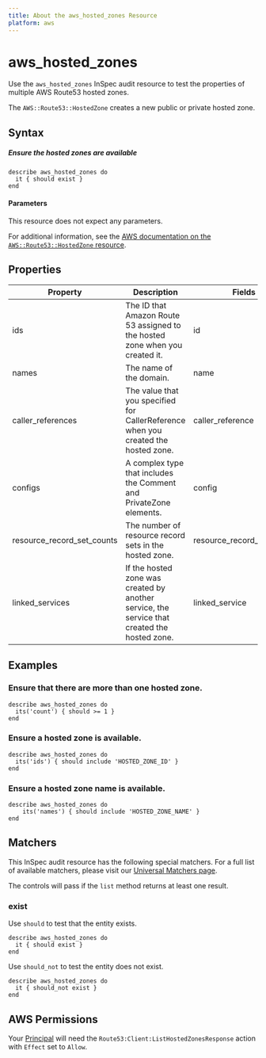```yaml
---
title: About the aws_hosted_zones Resource
platform: aws
---
```


# aws_hosted_zones

Use the `aws_hosted_zones` InSpec audit resource to test the properties of multiple AWS Route53 hosted zones.

The `AWS::Route53::HostedZone` creates a new public or private hosted zone.

## Syntax

##### Ensure the hosted zones are available

    describe aws_hosted_zones do
      it { should exist }
    end

#### Parameters

This resource does not expect any parameters.

For additional information, see the [AWS documentation on the `AWS::Route53::HostedZone` resource](https://docs.aws.amazon.com/AWSCloudFormation/latest/UserGuide/aws-resource-route53-hostedzone.html).

## Properties

| Property | Description | Fields |
| --- | --- | --- |
| ids | The ID that Amazon Route 53 assigned to the hosted zone when you created it. | id |
| names | The name of the domain. | name |
| caller_references | The value that you specified for CallerReference when you created the hosted zone. | caller_reference |
| configs | A complex type that includes the Comment and PrivateZone elements. | config |
| resource_record_set_counts | The number of resource record sets in the hosted zone. | resource_record_set_count |
| linked_services | If the hosted zone was created by another service, the service that created the hosted zone. | linked_service |

## Examples

### Ensure that there are more than one hosted zone.

    describe aws_hosted_zones do
      its('count') { should >= 1 }
    end

### Ensure a hosted zone is available.

    describe aws_hosted_zones do
      its('ids') { should include 'HOSTED_ZONE_ID' }
    end

### Ensure a hosted zone name is available.

    describe aws_hosted_zones do
        its('names') { should include 'HOSTED_ZONE_NAME' }
    end

## Matchers

This InSpec audit resource has the following special matchers. For a full list of available matchers, please visit our [Universal Matchers page](https://www.inspec.io/docs/reference/matchers/).

The controls will pass if the `list` method returns at least one result.

### exist

Use `should` to test that the entity exists.

    describe aws_hosted_zones do
      it { should exist }
    end

Use `should_not` to test the entity does not exist.

    describe aws_hosted_zones do
      it { should_not exist }
    end

## AWS Permissions

Your [Principal](https://docs.aws.amazon.com/IAM/latest/UserGuide/intro-structure.html#intro-structure-principal) will need the `Route53:Client:ListHostedZonesResponse` action with `Effect` set to `Allow`.
